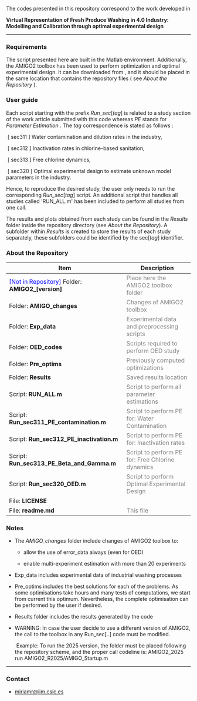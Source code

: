 
The codes presented in this repository correspond to the work developed in 

**Virtual Representation of Fresh Produce Washing in 4.0 Industry: Modelling and
Calibration through optimal experimental design**

---

### Requirements

The script presented here are built in the Matlab environment. Additionally, the AMIGO2 toolbox has been used to perform optimization and optimal experimental design. It can be downloaded from [](sites.google.com/site/amigo2toolbox), and it should be placed in the same location that contains the repository files ( see *About the Repository* ). 

### User guide

Each script starting with the prefix *Run_sec*[*tag*] is related to a study section of the work article submitted with this code whereas *PE* stands for *Parameter Estimation* . The *tag* correspondence is stated as follows :

​	[ sec311 ] Water contamination and dilution rates in the industry,

​	[ sec312 ] Inactivation rates in chlorine-based sanitation,

​	[ sec313 ] Free chlorine dynamics,

​	[ sec320 ] Optimal experimental design to estimate unknown model parameters in the industry.

Hence, to reproduce the desired study, the user only needs to run the corresponding *Run_sec*[*tag*] script. An additional script that handles all studies called 'RUN_ALL.m' has been included to perform all studies from one call.

The results and plots obtained from each study can be found in the *Results* folder inside the repository directory (see *About the Repository*). A subfolder within *Results* is created to store the results of each study separately, these subfolders could be identified by the sec[*tag*] identifier.

### About the Repository 

| Item | Description |
|------|--------------|
| <span style="color:blue">[Not in Repository]</span> Folder: **AMIGO2_[version]** | <span style="color:grey">Place here the AMIGO2 toolbox folder</span> |
| Folder: **AMIGO_changes** | <span style="color:grey">Changes of AMIGO2 toolbox</span> |
| Folder: **Exp_data** | <span style="color:grey">Experimental data and preprocessing scripts</span> |
| Folder: **OED_codes** | <span style="color:grey">Scripts required to perform OED study</span> |
| Folder: **Pre_optims** | <span style="color:grey">Previously computed optimizations</span> |
| Folder: **Results** | <span style="color:grey">Saved results location</span> |
| Script: **RUN_ALL.m** | <span style="color:grey">Script to perform all parameter estimations</span> |
| Script: **Run_sec311_PE_contamination.m** | <span style="color:grey">Script to perform PE for: Water Contamination</span> |
| Script: **Run_sec312_PE_inactivation.m** | <span style="color:grey">Script to perform PE for: Inactivation rates</span> |
| Script: **Run_sec313_PE_Beta_and_Gamma.m** | <span style="color:grey">Script to perform PE for: Free Chlorine dynamics</span> |
| Script: **Run_sec320_OED.m** | <span style="color:grey">Script to perform Optimal Experimental Design</span> |
| File: **LICENSE** | |
| File: **readme.md** | <span style="color:grey">This file</span> |

### Notes

- The *AMIGO_changes* folder include changes of AMIGO2 toolbox to:
  
  - allow the use of error_data always (even for OED)
  
  - enable multi-experiment estimation with more than 20 experiments

- Exp_data includes experimental data of industrial washing processes

- Pre_optims includes the best solutions for each of the problems. As some optimisations take hours and many tests of computations, we start from current this optimum. Nevertheless, the complete optimisation can be performed by the user if desired.

- Results folder includes the results generated by the code

- WARNING: In case the user decide to use a different version of AMIGO2, the call to the toolbox in any Run_sec[..] code must be modified. 

  ​	Example: To run the 2025 version, the folder must be placed following the repository scheme, and 	the proper call codeline is: AMIGO2_2025 run AMIGO2_R2025/AMIGO_Startup.m

---

### Contact

- miriamr@iim.csic.es	
